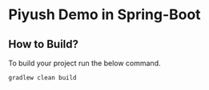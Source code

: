# Piyush Demo in Spring-Boot

## How to Build?

To build your project run the below command.

```
gradlew clean build
```
